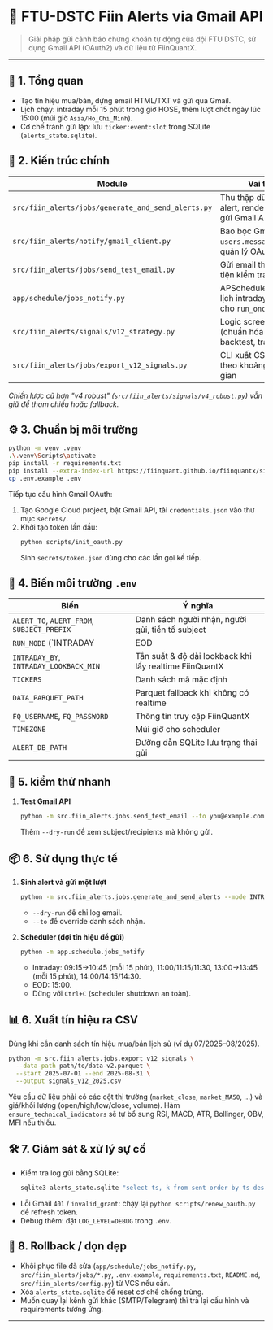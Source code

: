 ﻿# 📧 FTU-DSTC Fiin Alerts via Gmail API

> Giải pháp gửi cảnh báo chứng khoán tự động của đội FTU DSTC, sử dụng Gmail API (OAuth2) và dữ liệu từ FiinQuantX.

---

## 🧭 1. Tổng quan
- Tạo tín hiệu mua/bán, dựng email HTML/TXT và gửi qua Gmail.
- Lịch chạy: intraday mỗi 15 phút trong giờ HOSE, thêm lượt chốt ngày lúc 15:00 (múi giờ `Asia/Ho_Chi_Minh`).
- Cơ chế tránh gửi lặp: lưu `ticker:event:slot` trong SQLite (`alerts_state.sqlite`).

## 🧱 2. Kiến trúc chính
| Module | Vai trò |
| --- | --- |
| `src/fiin_alerts/jobs/generate_and_send_alerts.py` | Thu thập dữ liệu, tạo alert, render email, gửi Gmail API |
| `src/fiin_alerts/notify/gmail_client.py` | Bao bọc Gmail API `users.messages.send`, quản lý OAuth token |
| `src/fiin_alerts/jobs/send_test_email.py` | Gửi email thử nhanh, tiện kiểm tra OAuth |
| `app/schedule/jobs_notify.py` | APScheduler, lập lịch intraday/EOD cho `run_once` |
| `src/fiin_alerts/signals/v12_strategy.py` | Logic screener (chuẩn hóa dữ liệu, backtest, trade log) |
| `src/fiin_alerts/jobs/export_v12_signals.py` | CLI xuất CSV tín hiệu theo khoảng thời gian |

_Chiến lược cũ hơn "v4 robust"  (`src/fiin_alerts/signals/v4_robust.py`) vẫn giữ để tham chiếu hoặc fallback._

## ⚙️ 3. Chuẩn bị môi trường
```bash
python -m venv .venv
.\.venv\Scripts\activate
pip install -r requirements.txt
pip install --extra-index-url https://fiinquant.github.io/fiinquantx/simple fiinquantx
cp .env.example .env
```
Tiếp tục cấu hình Gmail OAuth:
1. Tạo Google Cloud project, bật Gmail API, tải `credentials.json` vào thư mục `secrets/`.
2. Khởi tạo token lần đầu:
   ```bash
   python scripts/init_oauth.py
   ```
   Sinh `secrets/token.json` dùng cho các lần gọi kế tiếp.

## 🧾 4. Biến môi trường `.env`
| Biến | Ý nghĩa |
| --- | --- |
| `ALERT_TO`, `ALERT_FROM`, `SUBJECT_PREFIX` | Danh sách người nhận, người gửi, tiền tố subject |
| `RUN_MODE` (`INTRADAY|EOD|BOTH`) | Kiểu chạy mặc định cho scheduler / CLI |
| `INTRADAY_BY`, `INTRADAY_LOOKBACK_MIN` | Tần suất & độ dài lookback khi lấy realtime FiinQuantX |
| `TICKERS` | Danh sách mã mặc định |
| `DATA_PARQUET_PATH` | Parquet fallback khi không có realtime |
| `FQ_USERNAME`, `FQ_PASSWORD` | Thông tin truy cập FiinQuantX |
| `TIMEZONE` | Múi giờ cho scheduler |
| `ALERT_DB_PATH` | Đường dẫn SQLite lưu trạng thái gửi |

## 🚀 5. kiểm thử nhanh
1. **Test Gmail API**
   ```bash
   python -m src.fiin_alerts.jobs.send_test_email --to you@example.com
   ```
   Thêm `--dry-run` để xem subject/recipients mà không gửi.

## 📦 6. Sử dụng thực tế
1. **Sinh alert và gửi một lượt**
   ```bash
   python -m src.fiin_alerts.jobs.generate_and_send_alerts --mode INTRADAY --force-test
   ```
   - `--dry-run` để chỉ log email.
   - `--to` để override danh sách nhận.

2. **Scheduler (đợi tín hiệu để gửi)**
   ```bash
   python -m app.schedule.jobs_notify
   ```
   - Intraday: 09:15→10:45 (mỗi 15 phút), 11:00/11:15/11:30, 13:00→13:45 (mỗi 15 phút), 14:00/14:15/14:30.
   - EOD: 15:00.
   - Dừng với `Ctrl+C` (scheduler shutdown an toàn).

## 📊 6. Xuất tín hiệu ra CSV
Dùng khi cần danh sách tín hiệu mua/bán lịch sử (ví dụ 07/2025–08/2025).
```bash
python -m src.fiin_alerts.jobs.export_v12_signals \
  --data-path path/to/data-v2.parquet \
  --start 2025-07-01 --end 2025-08-31 \
  --output signals_v12_2025.csv
```
Yêu cầu dữ liệu phải có các cột thị trường (`market_close`, `market_MA50`, …) và giá/khối lượng (open/high/low/close, volume). Hàm `ensure_technical_indicators` sẽ tự bổ sung RSI, MACD, ATR, Bollinger, OBV, MFI nếu thiếu.

## 🛠️ 7. Giám sát & xử lý sự cố
- Kiểm tra log gửi bằng SQLite:
  ```bash
  sqlite3 alerts_state.sqlite "select ts, k from sent order by ts desc limit 10"
  ```
- Lỗi Gmail `401` / `invalid_grant`: chạy lại `python scripts/renew_oauth.py` để refresh token.
- Debug thêm: đặt `LOG_LEVEL=DEBUG` trong `.env`.

## 🔄 8. Rollback / dọn dẹp
- Khôi phục file đã sửa (`app/schedule/jobs_notify.py`, `src/fiin_alerts/jobs/*.py`, `.env.example`, `requirements.txt`, `README.md`, `src/fiin_alerts/config.py`) từ VCS nếu cần.
- Xóa `alerts_state.sqlite` để reset cơ chế chống trùng.
- Muốn quay lại kênh gửi khác (SMTP/Telegram) thì trả lại cấu hình và requirements tương ứng.

---
